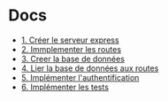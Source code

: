 # Docs

- [1. Créer le serveur express](1-creer-le-serveur.md)
- [2. Immplementer les routes]()
- [3. Creer la base de données]()
- [4. Lier la base de données aux routes]()
- [5. Implémenter l'authentification]()
- [6. Implémenter les tests]()

